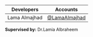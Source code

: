 |Developers|Accounts
|---|:-:
Lama Almajhad|[@LamaAlmajhad](https://github.com/LamaAlmajhad)

<p><strong>Supervised by:</strong> Dr.Lamia Albraheem</p>
